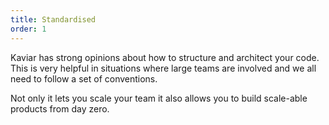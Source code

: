 ```yaml
---
title: Standardised
order: 1
---
```


Kaviar has strong opinions about how to structure and architect your code.
This is very helpful in situations where large teams are involved and we all need to follow a set of conventions.

Not only it lets you scale your team it also allows you to build scale-able products from day zero.
